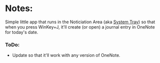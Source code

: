 # Notes:

Simple little app that runs in the Noticiation Area (aka [System Tray](http://blogs.msdn.com/b/oldnewthing/archive/2003/09/10/54831.aspx)) so that when you press WinKey+J, it'll create (or open) a journal entry in OneNote for today's date.

### ToDo:
* Update so that it'll work with any version of OneNote.
